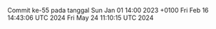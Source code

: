 Commit ke-55 pada tanggal Sun Jan 01 14:00 2023 +0100
Fri Feb 16 14:43:06 UTC 2024
Fri May 24 11:10:15 UTC 2024
